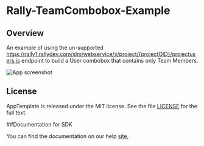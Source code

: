 Rally-TeamCombobox-Example
=========================

## Overview
An example of using the un-supported https://rally1.rallydev.com/slm/webservice/x/project/{projectOID}/projectusers.js
endpoint to build a User combobox that contains only Team Members.

![App screenshot](https://raw.githubusercontent.com/markwilliams970/Rally-ExampleApps/master/Rally-TeamPermissions-Example/images/screenshot1.png)

## License

AppTemplate is released under the MIT license.  See the file [LICENSE](./LICENSE) for the full text.

##Documentation for SDK

You can find the documentation on our help [site.](https://help.rallydev.com/apps/2.0/doc/)